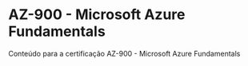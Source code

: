 # AZ-900 - Microsoft Azure Fundamentals
Conteúdo para a certificação AZ-900 - Microsoft Azure Fundamentals
